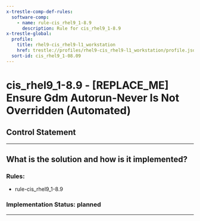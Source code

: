 ```yaml
---
x-trestle-comp-def-rules:
  software-comp:
    - name: rule-cis_rhel9_1-8.9
      description: Rule for cis_rhel9_1-8.9
x-trestle-global:
  profile:
    title: rhel9-cis_rhel9-l1_workstation
    href: trestle://profiles/rhel9-cis_rhel9-l1_workstation/profile.json
  sort-id: cis_rhel9_1-08.09
---
```


# cis_rhel9_1-8.9 - \[REPLACE_ME\] Ensure Gdm Autorun-Never Is Not Overridden (Automated)

## Control Statement

______________________________________________________________________

## What is the solution and how is it implemented?

<!-- For implementation status enter one of: implemented, partial, planned, alternative, not-applicable -->

<!-- Note that the list of rules under ### Rules: is read-only and changes will not be captured after assembly to JSON -->

<!-- Add control implementation description here for control: cis_rhel9_1-8.9 -->

### Rules:

  - rule-cis_rhel9_1-8.9

### Implementation Status: planned

______________________________________________________________________
